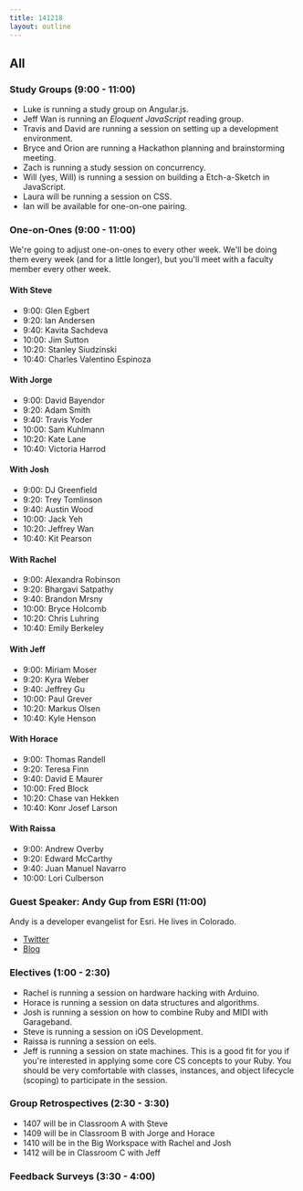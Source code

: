 ```yaml
---
title: 141218
layout: outline
---
```


## All

### Study Groups (9:00 - 11:00)

* Luke is running a study group on Angular.js.
* Jeff Wan is running an _Eloquent JavaScript_ reading group.
* Travis and David are running a session on setting up a development environment.
* Bryce and Orion are running a Hackathon planning and brainstorming meeting.
* Zach is running a study session on concurrency.
* Will (yes, Will) is running a session on building a Etch-a-Sketch in JavaScript.
* Laura will be running a session on CSS.
* Ian will be available for one-on-one pairing.

### One-on-Ones (9:00 - 11:00)

We're going to adjust one-on-ones to every other week. We'll be doing them every week (and for a little longer), but you'll meet with a faculty member every other week.

#### With Steve

* 9:00:  Glen Egbert
* 9:20:  Ian Andersen
* 9:40:  Kavita Sachdeva
* 10:00: Jim Sutton
* 10:20: Stanley Siudzinski
* 10:40: Charles Valentino Espinoza

#### With Jorge

* 9:00:  David Bayendor
* 9:20:  Adam Smith
* 9:40:  Travis Yoder
* 10:00: Sam Kuhlmann
* 10:20: Kate Lane
* 10:40: Victoria Harrod

#### With Josh

* 9:00:  DJ Greenfield
* 9:20:  Trey Tomlinson
* 9:40:  Austin Wood
* 10:00: Jack Yeh
* 10:20: Jeffrey Wan
* 10:40: Kit Pearson

#### With Rachel

* 9:00:  Alexandra Robinson
* 9:20:  Bhargavi Satpathy
* 9:40:  Brandon Mrsny
* 10:00: Bryce Holcomb
* 10:20: Chris Luhring
* 10:40: Emily Berkeley

#### With Jeff

* 9:00:  Miriam Moser
* 9:20:  Kyra Weber
* 9:40:  Jeffrey Gu
* 10:00: Paul Grever
* 10:20: Markus Olsen
* 10:40: Kyle Henson

#### With Horace

* 9:00:  Thomas Randell
* 9:20:  Teresa Finn
* 9:40:  David E Maurer
* 10:00: Fred Block
* 10:20: Chase van Hekken
* 10:40: Konr Josef Larson

#### With Raissa

* 9:00:  Andrew Overby
* 9:20:  Edward McCarthy
* 9:40:  Juan Manuel Navarro
* 10:00: Lori Culberson

### Guest Speaker: Andy Gup from ESRI (11:00)

Andy is a developer evangelist for Esri. He lives in Colorado.

* [Twitter](https://twitter.com/agup)
* [Blog](http://www.andygup.net)

### Electives (1:00 - 2:30)

* Rachel is running a session on hardware hacking with Arduino.
* Horace is running a session on data structures and algorithms.
* Josh is running a session on how to combine Ruby and MIDI with Garageband.
* Steve is running a session on iOS Development.
* Raissa is running a session on eels.
* Jeff is running a session on state machines. This is a good fit for you if you're
interested in applying some core CS concepts to your Ruby. You should be very comfortable
with classes, instances, and object lifecycle (scoping) to participate in the session.

### Group Retrospectives (2:30 - 3:30)

* 1407 will be in Classroom A with Steve
* 1409 will be in Classroom B with Jorge and Horace
* 1410 will be in the Big Workspace with Rachel and Josh
* 1412 will be in Classroom C with Jeff

### Feedback Surveys (3:30 - 4:00)
